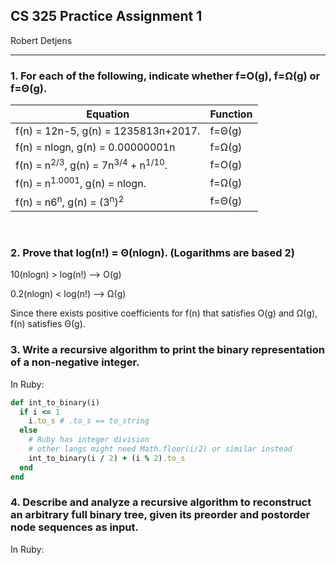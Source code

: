 ## CS 325 Practice Assignment 1

Robert Detjens

---

### 1. For each of the following, indicate whether f=O(g), f=Ω(g) or f=Θ(g).

| Equation                                                            | Function |
|---------------------------------------------------------------------|----------|
| f(n) = 12n-5, g(n) = 1235813n+2017.                                 | f=Θ(g)   |
| f(n) = nlogn, g(n) = 0.00000001n                                    | f=Ω(g)   |
| f(n) = n<sup>2/3</sup>, g(n) = 7n<sup>3/4</sup> + n<sup>1/10</sup>. | f=O(g)   |
| f(n) = n<sup>1.0001</sup>, g(n) = nlogn.                            | f=Ω(g)   |
| f(n) = n6<sup>n</sup>, g(n) = (3<sup>n</sup>)<sup>2</sup>           | f=Θ(g)   |

<br>

### 2. Prove that log(n!) = Θ(nlogn).  (Logarithms are based 2)

10(nlogn) > log(n!) --> O(g)

0.2(nlogn) < log(n!) --> Ω(g)

Since there exists positive coefficients for f(n) that satisfies O(g) and Ω(g), f(n) satisfies Θ(g).

### 3. Write a recursive algorithm to print the binary representation of a non-negative integer.

In Ruby:

```ruby
def int_to_binary(i)
  if i <= 1
    i.to_s # .to_s == to_string
  else
    # Ruby has integer division
    # other langs might need Math.floor(i/2) or similar instead
    int_to_binary(i / 2) + (i % 2).to_s
  end
end
```

### 4. Describe and analyze a recursive algorithm to reconstruct an arbitrary full binary tree, given its preorder and postorder node sequences as input.

In Ruby:

```ruby

```
